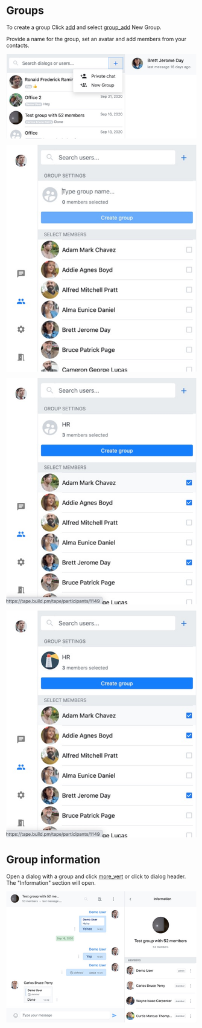 # Groups

To create a group Click [add](:Icon) and select [group_add](:Icon) New Group.

Provide a name for the group, set an avatar and add members from your contacts.

![group-add](/docs/images/group-add.jpg)

![group-add2](/docs/images/group-add2.jpg)

![group-add3](/docs/images/group-add3.jpg)

![group-add4](/docs/images/group-add4.jpg)

# Group information

Open a dialog with a group and click [more_vert](:Icon) or click to dialog header. The "Information" section will open.

![group-info](/docs/images/group-info.jpg)
